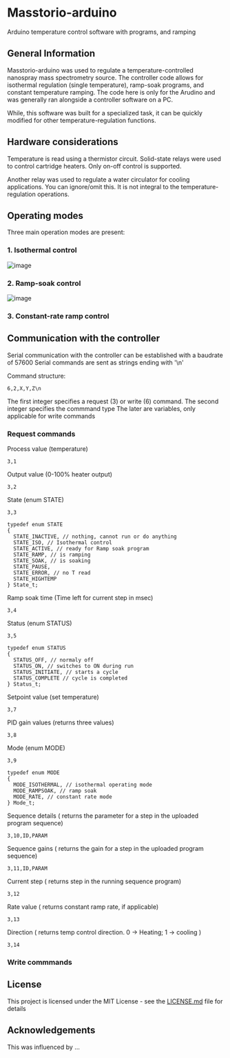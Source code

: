 # Masstorio-arduino
Arduino temperature control software with programs, and ramping

## General Information
Masstorio-arduino was used to regulate a temperature-controlled nanospray mass spectrometry source. The controller code allows for isothermal regulation (single temperature), ramp-soak programs, and constant temperature ramping. The code here is only for the Arudino and was generally ran alongside a controller software on a PC. 

While, this software was built for a specialized task, it can be quickly modified for other temperature-regulation functions.

## Hardware considerations

Temperature is read using a thermistor circuit.
Solid-state relays were used to control cartridge heaters. Only on-off control is supported.

Another relay was used to regulate a water circulator for cooling applications. You can ignore/omit this. It is not integral to the temperature-regulation operations. 

## Operating modes
Three main operation modes are present:

### 1. Isothermal control 

![image](https://user-images.githubusercontent.com/15056753/46376943-5bdce580-c665-11e8-9255-f4c3d025f42e.png)

### 2. Ramp-soak control

![image](https://user-images.githubusercontent.com/15056753/46376947-60090300-c665-11e8-8e58-3e708f890928.png)

### 3. Constant-rate ramp control



## Communication with the controller

Serial communication with the controller can be established with a baudrate of 57600
Serial commands are sent as strings ending with '\n'

Command structure:

    6,2,X,Y,Z\n
 
 The first integer specifies a request (3) or write (6) command.
 The second integer specifies the commmand type
 The later are variables, only applicable for write commands

### Request commands

Process value (temperature)

    3,1

Output value (0-100% heater output)

    3,2   

State (enum STATE)

    3,3     

    typedef enum STATE
    {
      STATE_INACTIVE, // nothing, cannot run or do anything
      STATE_ISO, // Isothermal control
      STATE_ACTIVE, // ready for Ramp soak program
      STATE_RAMP, // is ramping
      STATE_SOAK, // is soaking
      STATE_PAUSE,
      STATE_ERROR, // no T read
      STATE_HIGHTEMP
    } State_t;

Ramp soak time (Time left for current step in msec)

    3,4   

Status (enum STATUS)

    3,5   
    
    typedef enum STATUS
    {
      STATUS_OFF, // normaly off
      STATUS_ON, // switches to ON during run
      STATUS_INITIATE, // starts a cycle
      STATUS_COMPLETE // cycle is completed
    } Status_t;

Setpoint value (set temperature)

    3,7   


PID gain values (returns three values)

    3,8   

Mode (enum MODE)

    3,9   

    typedef enum MODE
    {
      MODE_ISOTHERMAL, // isothermal operating mode
      MODE_RAMPSOAK, // ramp soak 
      MODE_RATE, // constant rate mode
    } Mode_t;

Sequence details ( returns the parameter for a step in the uploaded program sequence)

    3,10,ID,PARAM   

Sequence gains ( returns the gain for a step in the uploaded program sequence)

    3,11,ID,PARAM   

Current step ( returns step in the running sequence program)

    3,12   

Rate value ( returns constant ramp rate, if applicable)

    3,13 

Direction ( returns temp control direction. 0 -> Heating; 1 -> cooling ) 

    3,14  



    


### Write commmands





 
## License

This project is licensed under the MIT License - see the [LICENSE.md](LICENSE.md) file for details

## Acknowledgements

This was influenced by ...

